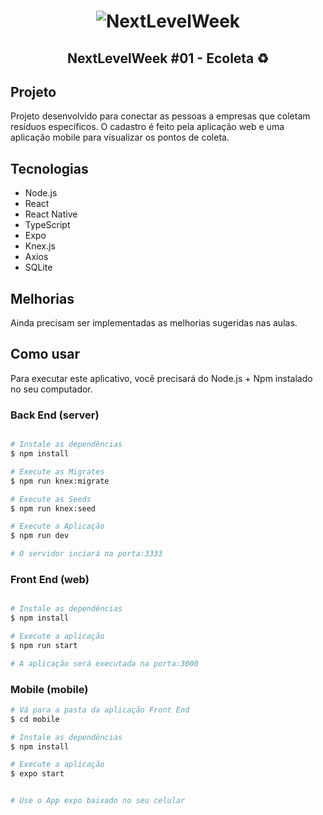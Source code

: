 <h1 align="center">
    <img alt="NextLevelWeek" title="#NextLevelWeek" src=".github/banner.png"/>
</h1>

<h2 align="center">NextLevelWeek #01 - Ecoleta ♻️</h2>

## Projeto

Projeto desenvolvido para conectar as pessoas a empresas que coletam resíduos específicos. O cadastro é feito pela aplicação web e uma aplicação mobile para visualizar os pontos de coleta.

## Tecnologias

- Node.js
- React
- React Native
- TypeScript
- Expo
- Knex.js
- Axios
- SQLite

## Melhorias

Ainda precisam ser implementadas as melhorias sugeridas nas aulas.

## Como usar
Para executar este aplicativo, você precisará do Node.js + Npm instalado no seu computador.

### Back End (server)

```bash

# Instale as dependências
$ npm install

# Execute as Migrates
$ npm run knex:migrate

# Execute as Seeds
$ npm run knex:seed

# Execute a Aplicação
$ npm run dev

# O servidor inciará na porta:3333

```
### Front End (web)

```bash

# Instale as dependências
$ npm install

# Execute a aplicação
$ npm run start

# A aplicação será executada na porta:3000
```

### Mobile (mobile) 
```bash
# Vá para a pasta da aplicação Front End
$ cd mobile

# Instale as dependências
$ npm install

# Execute a aplicação
$ expo start


# Use o App expo baixado no seu celular
```